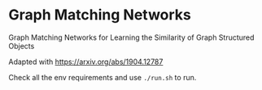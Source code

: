 # Graph Matching Networks

Graph Matching Networks for Learning the Similarity of Graph Structured Objects

Adapted with https://arxiv.org/abs/1904.12787 

Check all the env requirements and use `./run.sh` to run.
